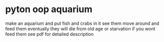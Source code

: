 # pyton oop aquarium
 make an aquarium and put fish and crabs in it
see them move around and feed them
eventually they will die from old age or starvation if you wont feed them
see pdf for detailed description
